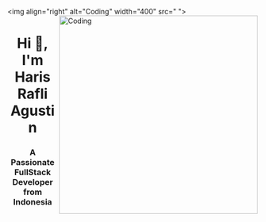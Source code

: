 <img align="right" alt="Coding" width="400" src="<img align="right" alt="Coding" width="400" src="https://cdn.dribbble.com/users/1162077/screenshots/3848914/programmer.gif">
">
<h1 align="center">Hi 👋, I'm Haris Rafli Agustin</h1>
<h3 align="center">A Passionate FullStack Developer from Indonesia</h3>
